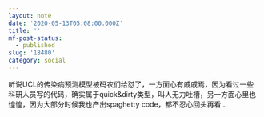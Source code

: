 ```yaml
---
layout: note
date: '2020-05-13T05:08:00.000Z'
title: ''
mf-post-status:
  - published
slug: '18480'
category: social
---
```

听说UCL的传染病预测模型被码农们给怼了，一方面心有戚戚焉，因为看过一些科研人员写的代码，确实属于quick&amp;dirty类型，叫人无力吐槽，另一方面心里也惶惶，因为大部分时候我也产出spaghetty code，都不忍心回头再看…
